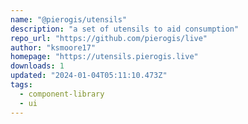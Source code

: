 ```yaml
---
name: "@pierogis/utensils"
description: "a set of utensils to aid consumption"
repo_url: "https://github.com/pierogis/live"
author: "ksmoore17"
homepage: "https://utensils.pierogis.live"
downloads: 1
updated: "2024-01-04T05:11:10.473Z"
tags: 
  - component-library
  - ui
---
```

